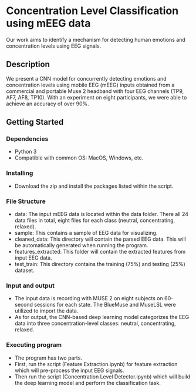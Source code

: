 # Concentration Level Classification using mEEG data

Our work aims to identify a mechanism for detecting human emotions and concentration levels using EEG signals.

## Description

We present a CNN model for concurrently detecting emotions and concentration levels using mobile EEG (mEEG) inputs obtained from a commercial and portable Muse 2 headband with four EEG channels (TP9, AF7, AF8, TP10).  With an experiment on eight participants, we were able to achieve an accuracy of over 90%.


## Getting Started

### Dependencies

* Python 3
* Compatible with common OS: MacOS, Windows, etc.

### Installing

* Download the zip and install the packages listed within the script.

### File Structure
* data: The input mEEG data is located within the data folder. There all 24 data files in total, eight files for each class (neutral, concentrating, relaxed).
* sample: This contains a sample of EEG data for visualizing.
* cleaned_data: This directory will contain the parsed EEG data. This will be automatically generated when running the program.
* features_extracted: This folder will contain the extracted features from input EEG data.
* test_train: This directory contains the training (75%) and testing (25%) dataset.

### Input and output
* The input data is recording with MUSE 2 on eight subjects on 60-second sessions for each state. The BlueMuse and MuseLSL were utilized to import the data.
* As for output, the CNN-based deep learning model categorizes the EEG data into three concentration-level classes: neutral, concentrating, relaxed.

### Executing program
* The program has two parts.
* First, run the script (Feature Extraction.ipynb) for feature extraction which will pre-process the input EEG signals.
* Then run the script (Concentration Level Detector.ipynb) which will build the deep learning model and perform the classification task. 
